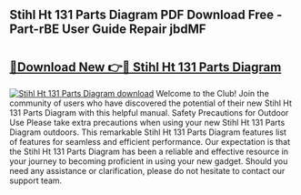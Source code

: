## Stihl Ht 131 Parts Diagram PDF Download Free - Part-rBE User Guide Repair jbdMF

# <h2><a href="http://dfr6lez.blite.top/?on=Stihl+Ht+131+Parts+Diagram">🔗Download New 👉🔴 Stihl Ht 131 Parts Diagram</a></h2>

[![Stihl Ht 131 Parts Diagram download](https://i.imgur.com/lujVjoI.png)](http://dfr6lez.blite.top/?on=Stihl+Ht+131+Parts+Diagram)
Welcome to the Club! Join the community of users who have discovered the potential of their new Stihl Ht 131 Parts Diagram with this helpful manual. Safety Precautions for Outdoor Use Please take extra precautions when using your new Stihl Ht 131 Parts Diagram outdoors. This remarkable Stihl Ht 131 Parts Diagram features list of features for seamless and efficient performance. Our expectation is that the Stihl Ht 131 Parts Diagram has been a reliable and effective resource in your journey to becoming proficient in using your new gadget. Should you need any assistance or clarification, please do not hesitate to contact our support team.
